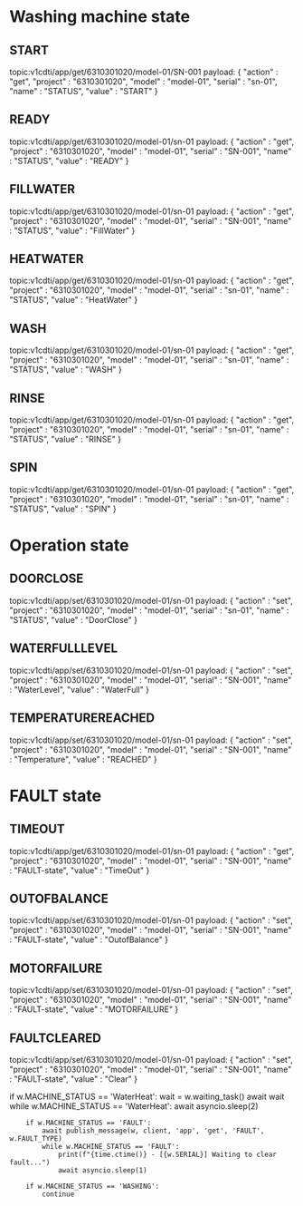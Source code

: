 # Washing machine state

## START
topic:v1cdti/app/get/6310301020/model-01/SN-001
payload: {
    "action"    :   "get",
    "project"   :   "6310301020",
    "model"     :   "model-01",
    "serial"    :   "sn-01",
    "name"      :   "STATUS",
    "value"     :   "START"
}

## READY
topic:v1cdti/app/get/6310301020/model-01/sn-01
payload: {
    "action"    :   "get",
    "project"   :   "6310301020",
    "model"     :   "model-01",
    "serial"    :   "SN-001",
    "name"      :   "STATUS",
    "value"     :   "READY"
}

## FILLWATER
topic:v1cdti/app/get/6310301020/model-01/sn-01
payload: {
    "action"    :   "get",
    "project"   :   "6310301020",
    "model"     :   "model-01",
    "serial"    :   "SN-001",
    "name"      :   "STATUS",
    "value"     :   "FillWater"
}

## HEATWATER
topic:v1cdti/app/get/6310301020/model-01/sn-01
payload: {
    "action"    :   "get",
    "project"   :   "6310301020",
    "model"     :   "model-01",
    "serial"    :   "sn-01",
    "name"      :   "STATUS",
    "value"     :   "HeatWater"
}

## WASH
topic:v1cdti/app/get/6310301020/model-01/sn-01
payload: {
    "action"    :   "get",
    "project"   :   "6310301020",
    "model"     :   "model-01",
    "serial"    :   "sn-01",
    "name"      :   "STATUS",
    "value"     :   "WASH"
}

## RINSE
topic:v1cdti/app/get/6310301020/model-01/sn-01
payload: {
    "action"    :   "get",
    "project"   :   "6310301020",
    "model"     :   "model-01",
    "serial"    :   "sn-01",
    "name"      :   "STATUS",
    "value"     :   "RINSE"
}
## SPIN
topic:v1cdti/app/get/6310301020/model-01/sn-01
payload: {
    "action"    :   "get",
    "project"   :   "6310301020",
    "model"     :   "model-01",
    "serial"    :   "sn-01",
    "name"      :   "STATUS",
    "value"     :   "SPIN"
}

# Operation state

## DOORCLOSE
topic:v1cdti/app/set/6310301020/model-01/sn-01
payload: {
    "action"    :   "set",
    "project"   :   "6310301020",
    "model"     :   "model-01",
    "serial"    :   "sn-01",
    "name"      :   "STATUS",
    "value"     :   "DoorClose"
}

## WATERFULLLEVEL
topic:v1cdti/app/set/6310301020/model-01/sn-01
payload: {
    "action"    :   "set",
    "project"   :   "6310301020",
    "model"     :   "model-01",
    "serial"    :   "SN-001",
    "name"      :   "WaterLevel",
    "value"     :   "WaterFull"
}

## TEMPERATUREREACHED
topic:v1cdti/app/set/6310301020/model-01/sn-01
payload: {
    "action"    :   "set",
    "project"   :   "6310301020",
    "model"     :   "model-01",
    "serial"    :   "SN-001",
    "name"      :   "Temperature",
    "value"     :   "REACHED"
}


# FAULT state

## TIMEOUT
topic:v1cdti/app/get/6310301020/model-01/sn-01
payload: {
    "action"    :   "get",
    "project"   :   "6310301020",
    "model"     :   "model-01",
    "serial"    :   "SN-001",
    "name"      :   "FAULT-state",
    "value"     :   "TimeOut"
}

## OUTOFBALANCE
topic:v1cdti/app/set/6310301020/model-01/sn-01
payload: {
    "action"    :   "set",
    "project"   :   "6310301020",
    "model"     :   "model-01",
    "serial"    :   "SN-001",
    "name"      :   "FAULT-state",
    "value"     :   "OutofBalance"
}


## MOTORFAILURE
topic:v1cdti/app/set/6310301020/model-01/sn-01
payload: {
    "action"    :   "set",
    "project"   :   "6310301020",
    "model"     :   "model-01",
    "serial"    :   "SN-001",
    "name"      :   "FAULT-state",
    "value"     :   "MOTORFAILURE"
}


## FAULTCLEARED
topic:v1cdti/app/set/6310301020/model-01/sn-01
payload: {
    "action"    :   "set",
    "project"   :   "6310301020",
    "model"     :   "model-01",
    "serial"    :   "SN-001",
    "name"      :   "FAULT-state",
    "value"     :   "Clear"
}


  if w.MACHINE_STATUS == 'WaterHeat':
                wait = w.waiting_task()
                await wait
                while w.MACHINE_STATUS == 'WaterHeat':
                    await asyncio.sleep(2)
        
        if w.MACHINE_STATUS == 'FAULT':
            await publish_message(w, client, 'app', 'get', 'FAULT', w.FAULT_TYPE)
            while w.MACHINE_STATUS == 'FAULT':
                print(f"{time.ctime()} - [{w.SERIAL}] Waiting to clear fault...")
                await asyncio.sleep(1)

        if w.MACHINE_STATUS == 'WASHING':
            continue
                
